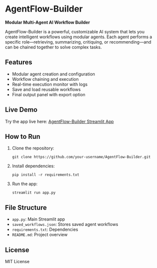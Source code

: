 # AgentFlow-Builder

**Modular Multi-Agent AI Workflow Builder**

AgentFlow-Builder is a powerful, customizable AI system that lets you create intelligent workflows using modular agents. Each agent performs a specific role—retrieving, summarizing, critiquing, or recommending—and can be chained together to solve complex tasks.

## Features

- Modular agent creation and configuration
- Workflow chaining and execution
- Real-time execution monitor with logs
- Save and load reusable workflows
- Final output panel with export option

## Live Demo

Try the app live here:
[AgentFlow-Builder Streamlit App](https://agentflow-builder-kyqgudkn4fggwvunxsnghf.streamlit.app/)

## How to Run

1. Clone the repository:
   ```
   git clone https://github.com/your-username/AgentFlow-Builder.git
   ```

2. Install dependencies:
   ```
   pip install -r requirements.txt
   ```

3. Run the app:
   ```
   streamlit run app.py
   ```

## File Structure

- `app.py`: Main Streamlit app
- `saved_workflows.json`: Stores saved agent workflows
- `requirements.txt`: Dependencies
- `README.md`: Project overview

## License

MIT License

